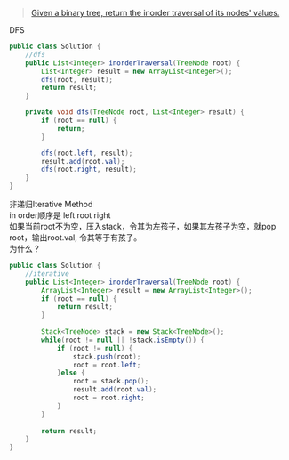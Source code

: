 
>[Given a binary tree, return the inorder traversal of its nodes' values.](https://oj.leetcode.com/problems/binary-tree-inorder-traversal/)  

DFS  

```java
public class Solution {
    //dfs
    public List<Integer> inorderTraversal(TreeNode root) {
        List<Integer> result = new ArrayList<Integer>();
        dfs(root, result);
        return result;
    }

    private void dfs(TreeNode root, List<Integer> result) {
        if (root == null) {
            return;
        }

        dfs(root.left, result);
        result.add(root.val);
        dfs(root.right, result);
    }
}
```

非递归Iterative Method  
in order顺序是 left root right     
如果当前root不为空，压入stack，令其为左孩子，如果其左孩子为空，就pop root，输出root.val, 令其等于有孩子。  
为什么？  


```java
public class Solution {
    //iterative
    public List<Integer> inorderTraversal(TreeNode root) {
        ArrayList<Integer> result = new ArrayList<Integer>();
        if (root == null) {
            return result;
        }
        
        Stack<TreeNode> stack = new Stack<TreeNode>();
        while(root != null || !stack.isEmpty()) {
            if (root != null) {
                stack.push(root);
                root = root.left;
            }else {
                root = stack.pop();
                result.add(root.val);
                root = root.right;
            }
        }
        
        return result;
    }
}
```
